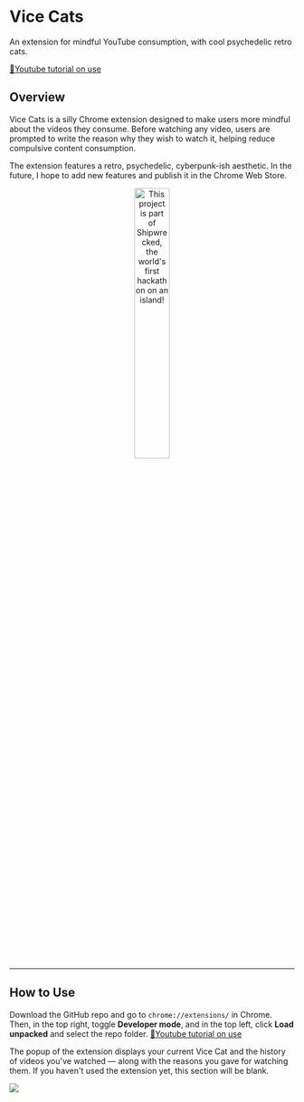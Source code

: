 

# Vice Cats

An extension for mindful YouTube consumption, with cool psychedelic retro cats.

<a href="https://youtu.be/yInd0SSwtXU"> 🚨Youtube tutorial on use</a>


## Overview

Vice Cats is a silly Chrome extension designed to make users more mindful about the videos they consume. Before watching any video, users are prompted to write the reason why they wish to watch it, helping reduce compulsive content consumption.

The extension features a retro, psychedelic, cyberpunk-ish aesthetic. In the future, I hope to add new features and publish it in the Chrome Web Store.

<div align="center">
  <a href="https://shipwrecked.hackclub.com/?t=ghrm" target="_blank">
    <img src="https://hc-cdn.hel1.your-objectstorage.com/s/v3/739361f1d440b17fc9e2f74e49fc185d86cbec14_badge.png" 
         alt="This project is part of Shipwrecked, the world's first hackathon on an island!" 
         style="width: 35%;">
  </a>
</div>

---

## How to Use

Download the GitHub repo and go to `chrome://extensions/` in Chrome. Then, in the top right, toggle **Developer mode**, and in the top left, click **Load unpacked** and select the repo folder.
<a href="https://youtu.be/yInd0SSwtXU"> 🚨Youtube tutorial on use</a>

The popup of the extension displays your current Vice Cat and the history of videos you've watched — along with the reasons you gave for watching them. If you haven't used the extension yet, this section will be blank.

<img src="https://hc-cdn.hel1.your-objectstorage.com/s/v3/474edc54cf263b271cdb8cc2837ccef2a784fdd8_screenshot_2025-07-18_at_3.27.53___pm.png">

